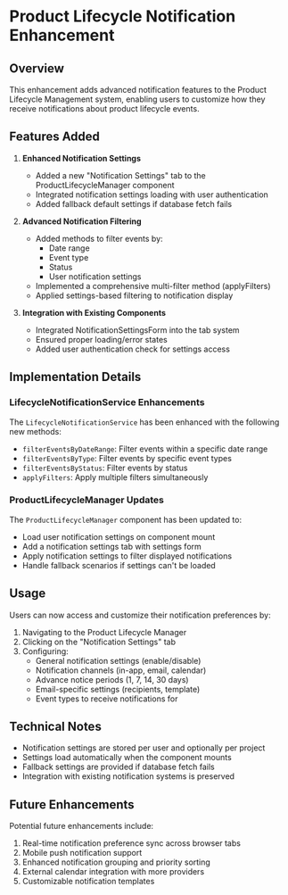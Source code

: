 # Product Lifecycle Notification Enhancement

## Overview

This enhancement adds advanced notification features to the Product Lifecycle Management system, enabling users to customize how they receive notifications about product lifecycle events.

## Features Added

1. **Enhanced Notification Settings**
   - Added a new "Notification Settings" tab to the ProductLifecycleManager component
   - Integrated notification settings loading with user authentication
   - Added fallback default settings if database fetch fails

2. **Advanced Notification Filtering**
   - Added methods to filter events by:
     - Date range
     - Event type
     - Status
     - User notification settings
   - Implemented a comprehensive multi-filter method (applyFilters)
   - Applied settings-based filtering to notification display

3. **Integration with Existing Components**
   - Integrated NotificationSettingsForm into the tab system
   - Ensured proper loading/error states
   - Added user authentication check for settings access

## Implementation Details

### LifecycleNotificationService Enhancements

The `LifecycleNotificationService` has been enhanced with the following new methods:

- `filterEventsByDateRange`: Filter events within a specific date range
- `filterEventsByType`: Filter events by specific event types
- `filterEventsByStatus`: Filter events by status
- `applyFilters`: Apply multiple filters simultaneously

### ProductLifecycleManager Updates

The `ProductLifecycleManager` component has been updated to:

- Load user notification settings on component mount
- Add a notification settings tab with settings form
- Apply notification settings to filter displayed notifications
- Handle fallback scenarios if settings can't be loaded

## Usage

Users can now access and customize their notification preferences by:

1. Navigating to the Product Lifecycle Manager
2. Clicking on the "Notification Settings" tab
3. Configuring:
   - General notification settings (enable/disable)
   - Notification channels (in-app, email, calendar)
   - Advance notice periods (1, 7, 14, 30 days)
   - Email-specific settings (recipients, template)
   - Event types to receive notifications for

## Technical Notes

- Notification settings are stored per user and optionally per project
- Settings load automatically when the component mounts
- Fallback settings are provided if database fetch fails
- Integration with existing notification systems is preserved

## Future Enhancements

Potential future enhancements include:

1. Real-time notification preference sync across browser tabs
2. Mobile push notification support
3. Enhanced notification grouping and priority sorting
4. External calendar integration with more providers
5. Customizable notification templates

